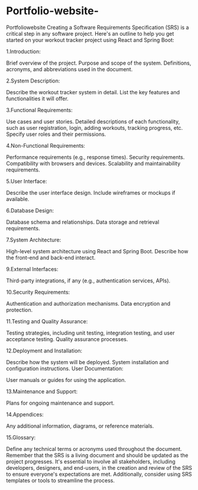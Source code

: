 # Portfolio-website-
Portfoliowebsite
Creating a Software Requirements Specification (SRS) is a critical step in any software project. Here's an outline to help you get started on your workout tracker project using React and Spring Boot:

1.Introduction:

Brief overview of the project. Purpose and scope of the system. Definitions, acronyms, and abbreviations used in the document.

2.System Description:

Describe the workout tracker system in detail. List the key features and functionalities it will offer.

3.Functional Requirements:

Use cases and user stories. Detailed descriptions of each functionality, such as user registration, login, adding workouts, tracking progress, etc. Specify user roles and their permissions.

4.Non-Functional Requirements:

Performance requirements (e.g., response times). Security requirements. Compatibility with browsers and devices. Scalability and maintainability requirements.

5.User Interface:

Describe the user interface design. Include wireframes or mockups if available.

6.Database Design:

Database schema and relationships. Data storage and retrieval requirements.

7.System Architecture:

High-level system architecture using React and Spring Boot. Describe how the front-end and back-end interact.

9.External Interfaces:

Third-party integrations, if any (e.g., authentication services, APIs).

10.Security Requirements:

Authentication and authorization mechanisms. Data encryption and protection.

11.Testing and Quality Assurance:

Testing strategies, including unit testing, integration testing, and user acceptance testing. Quality assurance processes.

12.Deployment and Installation:

Describe how the system will be deployed. System installation and configuration instructions. User Documentation:

User manuals or guides for using the application.

13.Maintenance and Support:

Plans for ongoing maintenance and support.

14.Appendices:

Any additional information, diagrams, or reference materials.

15.Glossary:

Define any technical terms or acronyms used throughout the document. Remember that the SRS is a living document and should be updated as the project progresses. It's essential to involve all stakeholders, including developers, designers, and end-users, in the creation and review of the SRS to ensure everyone's expectations are met. Additionally, consider using SRS templates or tools to streamline the process.
